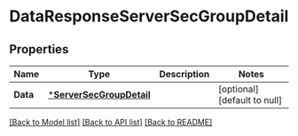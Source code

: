 # DataResponseServerSecGroupDetail

## Properties
Name | Type | Description | Notes
------------ | ------------- | ------------- | -------------
**Data** | [***ServerSecGroupDetail**](ServerSecGroupDetail.md) |  | [optional] [default to null]

[[Back to Model list]](../README.md#documentation-for-models) [[Back to API list]](../README.md#documentation-for-api-endpoints) [[Back to README]](../README.md)


